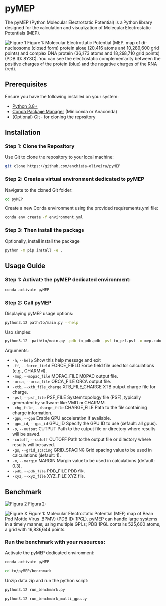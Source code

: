 # pyMEP
The pyMEP (Python Molecular Electrostatic Potential) is a Python library designed for the calculation and visualization of Molecular Electrostatic Potentials (MEP).


![Figure 1](https://github.com/anchieta-oliveira/pyMEP/blob/main/gallery/fig_8Y3C.png)
Figure 1: Molecular Electrostatic Potential (MEP) map of di-nucleosome (closed form) protein alone (20,416 atoms and 10,289,600 grid points) and complex DNA protein (36,273 atoms and 18,298,710 grid points) (PDB ID: 8Y3C). You can see the electrostatic complementarity between the positive charges of the protein (blue) and the negative charges of the RNA (red).  


## Prerequisites
Ensure you have the following installed on your system:
- [Python 3.8+](https://www.python.org/downloads/)
- [Conda Package Manager](https://docs.conda.io/en/latest/miniconda.html) (Miniconda or Anaconda)
- (Optional) Git - for cloning the repository

## Installation 
### Step 1: Clone the Repository
Use Git to clone the repository to your local machine:
```bash
git clone https://github.com/anchieta-oliveira/pyMEP
```

### Step 2: Create a virtual environment dedicated to pyMEP
Navigate to the cloned Git folder:
```bash
cd pyMEP
```
Create a new Conda environment using the provided requirements.yml file:
```bash
conda env create -f environment.yml
```

### Step 3: Then install the package
Optionally, install install the package
```bash
python -m pip install -e .
```

## Usage Guide 
### Step 1: Activate the pyMEP dedicated environment:
```bash
conda activate pyMEP
```

### Step 2: Call pyMEP
Displaying pyMEP usage options:
```bash
python3.12 path/to/main.py --help
```

Uso simples:
```bash
python3.12  path/to/main.py -pdb to_pdb.pdb -psf to_psf.psf -o mep.cube
```

Arguments:
-  `-h`, `--help`       Show this help message and exit
-  `-ff`, `--force_field` FORCE_FIELD
                        Force field file used for calculations (e.g., CHARMM).
-  `-mop`, `--mopac_file` MOPAC_FILE
                        MOPAC output file.
-  `-orca`, `--orca_file` ORCA_FILE
                        ORCA output file.
-  `-xtb`, `--xtb_file_charge` XTB_FILE_CHARGE
                        XTB output charge file for charge.
-  `-psf`, `--psf_file` PSF_FILE
                        System topology file (PSF), typically generated by software like VMD or CHARMM.
-  `-chg_file`, `--charge_file` CHARGE_FILE
                        Path to the file containing charge information.
-  `-gpu`, `--gpu`           Enable GPU acceleration if available.
-  `-gpu_id`, `--gpu_id` GPU_ID
                        Specify the GPU ID to use (default: all gpus).
-  `-o`, `--output` OUTPUT
                        Path to the output file or directory where results will be saved.
-  `-cutoff`, `--cutoff` CUTOFF
                        Path to the output file or directory where results will be saved.
-  `-gs`, `--grid_spacing` GRID_SPACING
                        Grid spacing value to be used in calculations (default: 1).
-  `-m`, `--margin` MARGIN
                        Margin value to be used in calculations (default: 0.3).
-  `-pdb`, `--pdb_file` PDB_FILE
                        PDB file.
-  `-xyz`, `--xyz_file` XYZ_FILE
                        XYZ file.


## Benchmark
![Figura 2](https://github.com/anchieta-oliveira/pyMEP/blob/main/benchmark/1o0h_cpu_gpu.png)
Figura 2: 

![Figure X](https://github.com/anchieta-oliveira/pyMEP/blob/main/gallery/fig_1PGL.png)
Figure 1: Molecular Electrostatic Potential (MEP) map of Bean Pod Mottle Virus (BPMV) (PDB ID: 1PGL). pyMEP can handle large systems in a timely manner, using multiple GPUs; PDB 1PGL contains 525,600 atoms, a grid with 16,836,644 points.

### Run the benchmark with your resources:
Activate the pyMEP dedicated environment:
```bash
conda activate pyMEP
```

```bash
cd to/pyMEP/benchmark
```

Unzip data.zip and run the python script:
```bash
python3.12 run_benchmark.py
```

```bash
python3.12 run_benchmark_multi_gpu.py
```
